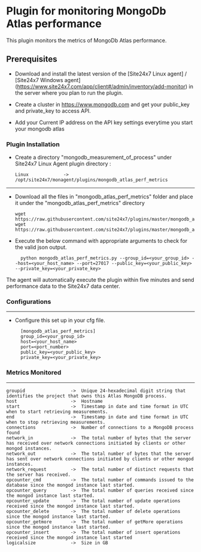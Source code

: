 Plugin for monitoring MongoDb Atlas performance
==============================================

This plugin monitors the metrics of MongoDb Atlas performance.

## Prerequisites

- Download and install the latest version of the [Site24x7 Linux agent] / [Site24x7 Windows agent] (https://www.site24x7.com/app/client#/admin/inventory/add-monitor) in the server where you plan to run the plugin. 
		
- Create a cluster in https://www.mongodb.com and get your public_key and private_key to access API.

- Add your Current IP address on the API key settings everytime you start your mongodb atlas


### Plugin Installation

- Create a directory "mongodb_measurement_of_process" under Site24x7 Linux Agent plugin directory : 

      Linux             ->   /opt/site24x7/monagent/plugins/mongodb_atlas_perf_metrics

---
      
- Download all the files in "mongodb_atlas_perf_metrics" folder and place it under the "mongodb_atlas_perf_metrics" directory

	  wget https://raw.githubusercontent.com/site24x7/plugins/master/mongodb_atlas_perf_metrics/mongodb_atlas_perf_metrics.py
	  wget https://raw.githubusercontent.com/site24x7/plugins/master/mongodb_atlas_perf_metrics/mongodb_atlas_perf_metrics.cfg

- Execute the below command with appropriate arguments to check for the valid json output.  

		python mongodb_atlas_perf_metrics.py --group_id=<your_group_id> --host=<your_host_name> --port=27017 --public_key=<your_public_key> --private_key=<your_private_key>


The agent will automatically execute the plugin within five minutes and send performance data to the Site24x7 data center.


### Configurations
---
- Configure this set up in your cfg file.  

                
		
		[mongodb_atlas_perf_metrics]
		group_id=<your_group_id> 
		host=<your_host_name> 
		port=<port_number> 
		public_key=<your_public_key> 
		private_key=<your_private_key>

### Metrics Monitored
---

	groupid                 ->	Unique 24-hexadecimal digit string that identifies the project that owns this Atlas MongoDB process.
	host                    ->	Hostname
	start                   ->	Timestamp in date and time format in UTC when to start retrieving measurements.
	end                     ->	Timestamp in date and time format in UTC when to stop retrieving measurements.
	connections             ->	Number of connections to a MongoDB process found 
	network_in              ->	The total number of bytes that the server has received over network connections initiated by clients or other mongod instances.
	network_out             ->	The total number of bytes that the server has sent over network connections initiated by clients or other mongod instances.
	network_request         ->	The total number of distinct requests that the server has received.
	opcounter_cmd           ->	The total number of commands issued to the database since the mongod instance last started.
	opcounter_query         ->	The total number of queries received since the mongod instance last started.
	opcounter_update        ->	The total number of update operations received since the mongod instance last started.
	opcounter_delete        ->	The total number of delete operations since the mongod instance last started.
	opcounter_getmore       ->	The total number of getMore operations since the mongod instance last started.
	opcounter_insert        ->	The total number of insert operations received since the mongod instance last started
	logicalsize             ->	Size in GB
